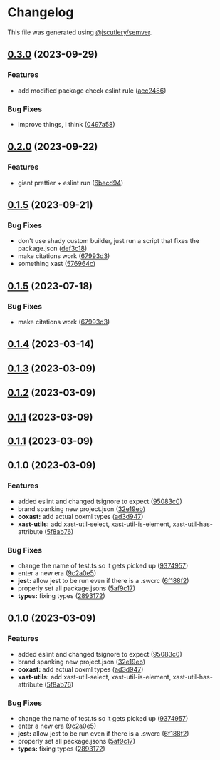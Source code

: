 # Changelog

This file was generated using [@jscutlery/semver](https://github.com/jscutlery/semver).

## [0.3.0](https://github.com/TrialAndErrorOrg/parsers/compare/xast-util-is-element-0.2.0...xast-util-is-element-0.3.0) (2023-09-29)


### Features

* add modified package check eslint rule ([aec2486](https://github.com/TrialAndErrorOrg/parsers/commit/aec2486cf5196a1c370c5575b5f6fae405b7b5de))


### Bug Fixes

* improve things, I think ([0497a58](https://github.com/TrialAndErrorOrg/parsers/commit/0497a58640e74de5779e3c6d429ae528bda738a9))

## [0.2.0](https://github.com/TrialAndErrorOrg/parsers/compare/xast-util-is-element-0.1.5...xast-util-is-element-0.2.0) (2023-09-22)


### Features

* giant prettier + eslint run ([6becd94](https://github.com/TrialAndErrorOrg/parsers/commit/6becd9492006b9a7f7f91b60db440bb31d9140c8))

## [0.1.5](https://github.com/TrialAndErrorOrg/parsers/compare/xast-util-is-element-0.1.4...xast-util-is-element-0.1.5) (2023-09-21)

### Bug Fixes

- don't use shady custom builder, just run a script that fixes the package.json ([def3c18](https://github.com/TrialAndErrorOrg/parsers/commit/def3c1844ae0a0d547de2b0a01689a302b58ab61))
- make citations work ([67993d3](https://github.com/TrialAndErrorOrg/parsers/commit/67993d33150e05024be7e8df676e59d4cd9c57b1))
- something xast ([576964c](https://github.com/TrialAndErrorOrg/parsers/commit/576964c7f1cfb0d0ad3741fb4fb0d17d063d69a3))

## [0.1.5](https://github.com/TrialAndErrorOrg/parsers/compare/xast-util-is-element-0.1.4...xast-util-is-element-0.1.5) (2023-07-18)

### Bug Fixes

- make citations work ([67993d3](https://github.com/TrialAndErrorOrg/parsers/commit/67993d33150e05024be7e8df676e59d4cd9c57b1))

## [0.1.4](https://github.com/TrialAndErrorOrg/parsers/compare/xast-util-is-element-0.1.3...xast-util-is-element-0.1.4) (2023-03-14)

## [0.1.3](https://github.com/TrialAndErrorOrg/parsers/compare/xast-util-is-element-0.1.2...xast-util-is-element-0.1.3) (2023-03-09)

## [0.1.2](https://github.com/TrialAndErrorOrg/parsers/compare/xast-util-is-element-0.1.1...xast-util-is-element-0.1.2) (2023-03-09)

## [0.1.1](https://github.com/TrialAndErrorOrg/parsers/compare/xast-util-is-element-0.1.0...xast-util-is-element-0.1.1) (2023-03-09)

## [0.1.1](https://github.com/TrialAndErrorOrg/parsers/compare/xast-util-is-element-0.1.0...xast-util-is-element-0.1.1) (2023-03-09)

## 0.1.0 (2023-03-09)

### Features

- added eslint and changed tsignore to expect ([95083c0](https://github.com/TrialAndErrorOrg/parsers/commit/95083c07fc19aeb3a4dc2fa0ecbb2597a86c11fa))
- brand spanking new project.json ([32e19eb](https://github.com/TrialAndErrorOrg/parsers/commit/32e19ebf3f71c80336f637297d8f4db274d098bf))
- **ooxast:** add actual ooxml types ([ad3d947](https://github.com/TrialAndErrorOrg/parsers/commit/ad3d9473fac066d0125316360ce759e3b57e4202))
- **xast-utils:** add xast-util-select, xast-util-is-element, xast-util-has-attribute ([5f8ab76](https://github.com/TrialAndErrorOrg/parsers/commit/5f8ab764a09da5debb4200ac3a996ced2ca2bbf4))

### Bug Fixes

- change the name of test.ts so it gets picked up ([9374957](https://github.com/TrialAndErrorOrg/parsers/commit/93749570b8306e0b7f5ea75648fab5a0f254cd85))
- enter a new era ([9c2a0e5](https://github.com/TrialAndErrorOrg/parsers/commit/9c2a0e505472c43d384f3cc78543ad90877b7c3d))
- **jest:** allow jest to be run even if there is a .swcrc ([6f188f2](https://github.com/TrialAndErrorOrg/parsers/commit/6f188f2a06922ee00d9367b29e666894e48c6c1e))
- properly set all package.jsons ([5af9c17](https://github.com/TrialAndErrorOrg/parsers/commit/5af9c177be9910511844c481ca59cfcc7bd9b0f6))
- **types:** fixing types ([2893172](https://github.com/TrialAndErrorOrg/parsers/commit/2893172ccf37ad1d12a35fea3ef61700bd24dafb))

## 0.1.0 (2023-03-09)

### Features

- added eslint and changed tsignore to expect ([95083c0](https://github.com/TrialAndErrorOrg/parsers/commit/95083c07fc19aeb3a4dc2fa0ecbb2597a86c11fa))
- brand spanking new project.json ([32e19eb](https://github.com/TrialAndErrorOrg/parsers/commit/32e19ebf3f71c80336f637297d8f4db274d098bf))
- **ooxast:** add actual ooxml types ([ad3d947](https://github.com/TrialAndErrorOrg/parsers/commit/ad3d9473fac066d0125316360ce759e3b57e4202))
- **xast-utils:** add xast-util-select, xast-util-is-element, xast-util-has-attribute ([5f8ab76](https://github.com/TrialAndErrorOrg/parsers/commit/5f8ab764a09da5debb4200ac3a996ced2ca2bbf4))

### Bug Fixes

- change the name of test.ts so it gets picked up ([9374957](https://github.com/TrialAndErrorOrg/parsers/commit/93749570b8306e0b7f5ea75648fab5a0f254cd85))
- enter a new era ([9c2a0e5](https://github.com/TrialAndErrorOrg/parsers/commit/9c2a0e505472c43d384f3cc78543ad90877b7c3d))
- **jest:** allow jest to be run even if there is a .swcrc ([6f188f2](https://github.com/TrialAndErrorOrg/parsers/commit/6f188f2a06922ee00d9367b29e666894e48c6c1e))
- properly set all package.jsons ([5af9c17](https://github.com/TrialAndErrorOrg/parsers/commit/5af9c177be9910511844c481ca59cfcc7bd9b0f6))
- **types:** fixing types ([2893172](https://github.com/TrialAndErrorOrg/parsers/commit/2893172ccf37ad1d12a35fea3ef61700bd24dafb))
